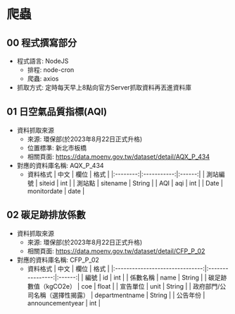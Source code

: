 爬蟲
===

## 00 程式撰寫部分
- 程式語言: NodeJS
  * 排程: node-cron
  * 爬蟲: axios
- 抓取方式: 定時每天早上8點向官方Server抓取資料再丟進資料庫

## 01 日空氣品質指標(AQI)
- 資料抓取來源
  * 來源: 環保部(於2023年8月22日正式升格)
  * 位置標準: 新北市板橋
  * 相關頁面: https://data.moenv.gov.tw/dataset/detail/AQX_P_434
- 對應的資料庫名稱: AQX_P_434
  * 資料格式
    |   中文   |    欄位     |  格式  |
    |:--------:|:-----------:|:------:|
    | 測站編號 |   siteid    |  int   |
    |  測站點  |  sitename   | String |
    |   AQI    |     aqi     |  int   |
    |   Date   | monitordate |  date  |

## 02 碳足跡排放係數
- 資料抓取來源
  * 來源: 環保部(於2023年8月22日正式升格)
  * 相關頁面: https://data.moenv.gov.tw/dataset/detail/CFP_P_02
- 對應的資料庫名稱: CFP_P_02
  * 資料格式
     |              中文               |       欄位       |  格式  |
     |:-------------------------------:|:----------------:|:------:|
     |              編號               |        id        |  int   |
     |            係數名稱             |       name       | String |
     |      碳足跡數值（kgCO2e）       |       coe        | float  |
     |            宣告單位             |       unit       | String |
     | 政府部門/公司名稱（選擇性揭露） |  departmentname  | String |
     |            公告年份             | announcementyear |  int   |
